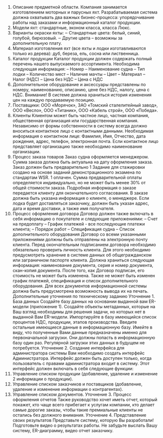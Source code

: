 1. Описание предметной области. Компания занимается изготовлением
моторных и парусных яхт. Разрабатываемая система должна охватывать два
важных бизнес-процесса: упорядочивание работы над заказами и
информационный каталог продукции.
2. Модели яхт: стандартные, эконом класса, класса Люкс.
3. Варианты окраски яхты:
‒ Стандартные цвета: белый, синий, голубой, бирюзовый.
‒ Другие цвета – возможны за дополнительную плату.
4. Материал изготовления яхт (все яхты и лодки изготавливаются
только из дерева): дуб, береза, ель, сосна или лиственница.
5. Каталог продукции
Каталог продукции должен содержать полный перечень нашего
выпускаемого ассортимента. Необходима следующая информация:
– Номер
– Наименование судна
– Тип лодки
– Количество мест
– Наличие мачты
– Цвет
– Материал
– Налог (НДС)
– Цена без НДС
– Цена с НДС
6. Дополнительное оборудование и аксессуары представлены по
номеру, наименованию, описанию, цене без НДС, налогу, цена с НДС.
Внимание! В системе должна храниться история изменения цен на
каждую продаваемую позицию.
7. Поставщики: ООО «Морячок», ЗАО «Томский сталелитейный завод»,
ООО «Весло», ООО «Титаник», ООО «Кабель строй», ООО «Победа».
8. Клиенты
Клиентом может быть частное лицо, частная компания, общественная
организация или государственная компания. Независимо от формы
собственности в систему всегда должно вноситься контактное лицо с
контактными данными. Необходимая информация о контактном лице:
Фамилия, Имя, Отчество, дата рождения, адрес, телефон, электронная почта.
Если контактное лицо представляет организацию также необходимо
наименование организации.
9. Процесс заказа товаров
Заказ судна оформляется менеджером. Сумма заказа должна быть
актуальна на дату оформления заказа. Заказ должен быть предварительно
1 Задание для стажировки создано на основе заданий демонстрационного экзамена по стандартам WSR.
1
оплачен. Сумма предварительной оплаты определяется индивидуально, но не
может быть менее 30% от общей стоимости заказа. Подробная информация о
заказе передается клиенту для окончательного согласования.
В заказе должна быть указана информация о клиенте, о менеджере.
Если лодка будет доставляться заказчику, должен быть указан адрес, дата и
время доставки, а также имя получателя.
10. Процесс оформления договора
Договор должен также включать в себя информацию о покупателе и
следующие приложениями:
– Счет на предоплату
– График платежей - все последующие платежи клиента;
– Порядок работ
– Спецификация судна
– Список дополнительного оборудования
Договор со всеми указанными приложениями должны быть отправлены
на электронную почту клиента.
Перед окончательным подписанием договора необходимо обязательно
проверить личность клиента. Для этого необходимо предусмотреть хранение
в системе данных об общегражданском или заграничном паспорте клиента.
Должна храниться следующая информация: наименование документа, серия
и номер документа, скан-копия документа.
После того, как Договор подписан, его стоимость не может быть
изменена. Также не может быть изменен график платежей, спецификация и
список дополнительного оборудования.
Для всех документов информационной системы должна быть
предусмотрена возможность вывода их на печать.
Дополнительные уточнения по техническому заданию
Уточнение 1. База данных
Создайте базу данных на основании выданной вам ER-модели
(приложение 1). Создайте объекты метаданных, которые на Ваш взгляд
необходимы для решения задачи, но которых нет в выданной Вам ER-модели.
Импортируйте в базу имеющийся список процентов НДС,
продукции, этапов производства.
Введите остальные имеющиеся данные в информационную базу.
Имейте в виду, что полученные Вами данные предназначены именно для
первоначальной загрузки. Они должны попасть в информационную базу один
раз. Регулярной загрузки этих данных в будущем не потребуется.
Уточнение 2. Создание интерфейса для администратора системы
Вам необходимо создать интерфейс Администратора. Интерфейс
должен быть доступен только, когда пользователь с правами администратора
входит в систему. Этот интерфейс должен включать в себя следующие
функции:
1. Управление списком продукции (добавление, удаление и изменение
2
информации о продукции).
2. Управление списком заказчиков и поставщиков (добавление, удаление и
изменение информации о контрагентах).
3. Управление списком документов.
Уточнение 3. Процесс оформления отчетов
Также руководство хочет иметь отчет, который покажет, кто чаще всего
прибегает к услугам компании, кто делает самые дорогие заказы, чтобы такие
премиальные клиенты не остались без должного внимания.
Уточнение 4. Представление своих результатов
Представьте систему, которую Вы разработали! Подготовьте видео о
результатах работы.
Не забудьте выслать Вашу систему, ER-диаграмму, видео отчет заказчику.
